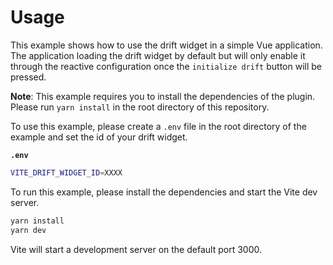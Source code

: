 # Usage

This example shows how to use the drift widget in a simple Vue application.
The application loading the drift widget by default but will only enable it
through the reactive configuration once the `initialize drift` button will
be pressed.

**Note**: This example requires you to install the dependencies of the plugin.
Please run `yarn install` in the root directory of this repository.

To use this example, please create a `.env` file in the root directory of the
example and set the id of your drift widget.

**`.env`**

```bash
VITE_DRIFT_WIDGET_ID=XXXX
```

To run this example, please install the dependencies and start the Vite dev
server.

```bash
yarn install
yarn dev
```

Vite will start a development server on the default port 3000.
